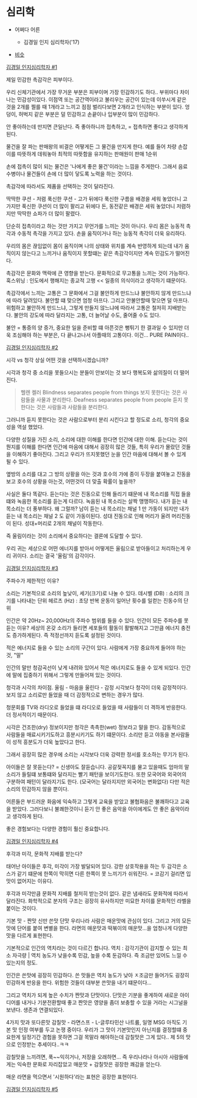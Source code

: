 심리학
==

- 어쩌다 어른
  - 김경일 인지 심리학자('17)

- [비슷](https://www.youtube.com/watch?v=Rr7v83QevbM)





[김경일 인지심리학자 #1](https://www.youtube.com/watch?v=PanM1BnvPns)

제일 민감한 촉감각은 피부이다.

우리 신체기관에서 가장 무거운 부분은 피부이며 가장 민감하기도 하다..
부위마다 차이나는 민감성이있다. 
이점역 또는 공간역이라고 불리우는 공간이 있는데 
이쑤시게 같은 것을 2개를 찔를 때 1개라고 느끼고 점점 벌리다보면 2개라고 인식하는 부분이 있다.
엉덩이, 허벅지 같은 부분은 덜 민감하고 손끝이나 입부분이 많이 민감하다.

안 좋아하는데 만지면 큰일난다.
즉 좋아하니까 접촉하고, = 접촉하면 좋다고 생각하게 된다.

물건을 잘 파는 판매왕의 비결은 어떻게든 그 물건을 만지게 한다.
예를 들어 차량 손잡이를 따뜻하게 데워놓아 최적의 따뜻함을 유지하는 판매원이 판매 1순위

손에 접촉이 많이 되는 물건은 '나에게 좋은 물건'이라는 느낌을 주게한다.
그래서 음료수병이나 물건들이 손에 더 많이 닿도록 노력을 하는 것이다.

촉감각에 따라서도 제품을 선택하는 것이 달라진다.

딱딱한 쿠션 - 저렴
푹신한 쿠션 - 고가
뒤에다 푹신한 구름을 배경을 세워 놓았더니 고가지만 푹신한 쿠션이 더 많이 팔리고
뒤에다 돈, 동전같은 배경은 세워 놓았더니 저렴하지만 딱딱한 쇼파가 더 많이 팔렸다.

단순히 접촉이라고 하는 것만 가지고 무언가를 느끼는 것이 아니다.
우리 몸은 능동적 촉각과 수동적 촉각을 가지고 있다.
손을 움직이거나 하는 능동적 촉각이 더욱 유리하다.

우리의 몸은 끊임없이 몸이 움직이며 나의 상태와 위치를 계속 반영하게 되는데
내가 움직이지 않는다고 느끼거나 움직이지 못할떄는 같은 촉감각이지만 계속 민감도가 떨어진다.

촉감각은 문화와 맥락에 큰 영향을 받는다.
문화적으로 무고통을 느끼는 것이 가능하다. 
훅스위닝 : 인도에서 행해지는 종교적 고행 << 일종의 의식이라고 생각하기 떄문이다.



촉감각에서 느끼는 고통은 그 문화에서 그걸 불안하게 만드느냐 불안하지 않게 만드느냐에 따라  달려있다.
불안할 떄 맞으면 엄청 아프다. 그리고 안불안할때 맞으면 덜 아프다.
위험하고 불안하게 만드느냐, 그렇게 만들지 않느냐에 따라서 고통은 철저히 지배받는다.
불안의 강도에 따라 달라지는 고통, 더 늘어날 수도, 줄어줄 수도 있다.

불안 = 통증의 양 증가,
중요한 일을 준비할 떄 아픈것은 뻥튀기 한 결과일 수 있지만
더욱 조심해야 하는 부분은, 다 끝나고나서 아플때의 고통이다.
이건... PURE PAIN이다..





[김경일 인지심리학자 #2](https://www.youtube.com/watch?v=F6rQnlW3BXg)

시각 vs 청각 상실
어떤 것을 선택하시겠습니까?

시각과 청각 중 소리을 못들으시는 분들이 안보이는 것 보다 행복도와 삶의질이 더 떨어진다.

> 헬렌 켈러 
> Blindness separates people from things
> 보지 못한다는 것은 사람들을 사물과 분리한다.
> Deafness separates people from people
> 듣지 못한다는 것은 사람들과 사람들을 분리한다.

그러니까 듣지 못한다는 것은 사람으로부터 분리 시킨다고 할 정도로 소리, 청각의 중요성을 역설 했었다.

다양한 성질을 가진 소리, 소리에 대한 이해를 한다면 인간에 대한 이해.
듣는다는 것이 뭔지를 이해를 한다면 인간에 마음에 대해서 굉장히 많은 것들, 특히 우리가 몰랐던 것들을 이해하기 좋아진다.
그리고 우리가 뜨지못했던 눈을 인간 마음에 대해서 볼 수 있게 될 수 있다.

옆방의 소리를 대고 그 방의 상황을 아는 것과
호수의 가에 종이 두장을 붙여놓고 진동을 보고 호수의 상황을 아는것,
어떤것이 더 맞출 확률이 높을까?

사실은 둘다 똑같다.
듣는다는 것은 진동으로 인해 들리기 떄문에
내 목소리를 직접 들을떄와 녹음한 목소리를 듣는게 다르다.
녹음된 내 목소리는 살짝 맹맹하다. 내가 듣는 내 목소리는 더 풍부하다.
왜 그럴까?
남이 듣는 내 목소리는 채널 1 만 가동이 되지만
내가 듣는 내 목소리는 채널 2 도 같이 가동이된다.
성대 진동으로 인해 머리가 울려 머리진동이 된다.
성대+머리로 2개의 채널이 작동한다.

즉 울림이라는 것이 소리에서 중요하다는 결론에 도달할 수 있다.

우리 귀는 세상으로 어떤 에너지를 받아서 어떻게든 울림으로 받아들이고 처리하는게 우리 귀이다.
소리는 결국 '울림'의 감각이다.



[김경일 인지심리학자 #3](https://www.youtube.com/watch?v=D4uNmZ08RRo)

주파수가 제한적인 이유?

소리는 기본적으로 소리의 높낮이, 세기(크기)로 나눌 수 있다.
데시벨 (DB) : 소리의 크기를 나타내는 단위
헤르츠 (Hz) : 초당 반복 운동이 일어난 횟수를 일컫는 진동수의 단위

인간은 약 20Hz~ 20,000Hz의 주파수 범위를 들을 수 있다.
인간이 모든 주파수를 못 듣는 이유?
세상의 온갖 소리가 들리면 세포들의 활동이 활발해지고 그만큼 에너지 충전도 증가하게된다.
즉 적정선까지 듣도록 설정된 것이다.

적은 에너지로 들을 수 있는 소리의 구간이 있다.
사람에게 가장 중요하게 들어야 하는 것,  "말"

인간의 말만 청감곡선이 낮게 내려와 있어서 적은 에너지로도 들을 수 있게 되있다.
인간에 말에 집중하기 위해서 그렇게 만들어져 있는 것이다.

청각과 시각의 차이점.
울림 - 마음을 울린다 - 감정
시각보다 청각이 더욱 감정적이다.
보지 않고 소리로만 들었을 때 더 감정적으로 변하는 경우가 많다.

청문회를 TV와 라디오로 들었을 떄 라디오로 들었을 때 사람들이 더 격하게 반응한다.
더 정서적이기 때문이다.

시각은 건조한(dry) 정보이지만 청각은 촉촉한(wet) 정보라고 말을 한다.
감동적으로 사람들을 매료시키기도하고 흥분시키기도 하기 떄문이다.
소리만 듣고 야동을 본사람들이 성적 흥분도가 더욱 높았다고 한다.

그래서 굉장히 많은 경우에 소리는 시각보다 더욱 강력한 정서를 호소하는 무기가 된다.


아이들은 잘 못듣는다?  = 신생아도 잘듣습니다.
공갈젖꼭지를 물고 있을때도 엄마의 말소리가 들릴떄 보통떄와 달라지는 빨기 패턴을 보이기도한다.
또한 모국어와 외국어의 구분하여 패턴이 달라지기도 한다. (모국어는 달라지지만 외국어는 변화없다)
다만 적은 소리의 민감하지 않을 뿐이다.

어른들은 부드러운 화음에 익숙하고 그렇게 교육을 받았고 불협화음은 불쾌하다고 교육을 받았다. 
그러다보니 불쾌한것이니 듣기 안 좋은 음악을 아이에게도 안 좋은 음악이라고 생각하게 된다.

좋은 경험보다는 다양한 경험이 훨신 중요합니다.





[김경일 인지심리학자 #4](https://www.youtube.com/watch?v=hUnHHPhFeK0)

후각과 미각, 문화적 지배를 받는다?

태어난 아이들은 후각, 미각이 가장 발달되어 있다.
강한 상호작용을 하는 두 감각은 소스가 같기 떄문에 한쪽이 막히면 다른 한쪽이 못 느끼기가 쉬워진다.
= 코감기 걸리면 입맛이 없어지는 이유다.

후각과 미각만큼 문화적 지배를 철저히 받는것이 없다.
같은 냄새라도 문화적에 따라서 달라진다.
화학적으로 분자의 구조는 굉장히 유사하지만 미묘한 차이를 문화적인 라벨을 붙이는 것이다.

기본 맛 - 짠맛 신만 쓴맛 단맛
우리나라 사람은 매운맛에 관심이 있다.
그리고 거의 모든 맛에 단어를 붙여 변별을 한다.
라면의 매운맛과 떡볶이의 매운맛...을 엄청나게 다양한 맛을 다르게 표현한다.

기본적으로 인간의 역치라는 것이 다르긴 합니다.
역치 : 감각기관이 감지할 수 있는 최소 자극량  | 역치 농도가 낮을수록 민감, 높을 수록 둔감하다. 
즉 조금만 있어도 느낄 수 있는지의 정도.

인간은 쓴맛에 굉장히 민감하다.
쓴 맛들은 역치 농도가 낮아 ㅈ조금만 들어가도 굉장히 민감하게 반응을 한다.
위험한 것들이 대부분 쓴맛을 내기 떄문이다...

그리고 역치가 되게 높은 수치가 짠맛과 단맛이다.
단맛은 기분을 좋게하여 새로운 아이디어를 내거나 기분전환할때 좋고
짠맛은 영양을 좀더 보충할 수 있을 거라는 시그널을 보낸다. 생존과 연결되있다.

4가지 맛과 또다른맛 
감칠맛 - 라면스프 - L-글루타민산 나트륨, 일명 MSG
아직도 기본 맛 인정 여부를 두고 논쟁 중이다.
우리가 그 맛이 기본맛인지 아닌지를 결정할떄 중요한게
일정기간 경험을 못하면 그걸 목말라 해야하는데 감칠맛은 그게 있다..
제 5의 맛으로 인정받는 추세이다..ㅋㅋ

감칠맛을 느끼려면, 푹~~익히거나, 저장을 오래하면... 
즉 우리나라나 아시아 사람들에게는 익숙한 문화로 자리잡았고
매운맛 + 감칠맛은 굉장한 쾌감을 얻는다.

매운 라면을 먹으면서 '시원하다'라는 표현은 굉장한 표현이다.





[김경일 인지심리학자 #5](https://www.youtube.com/watch?v=n7MntWzdBy8)

